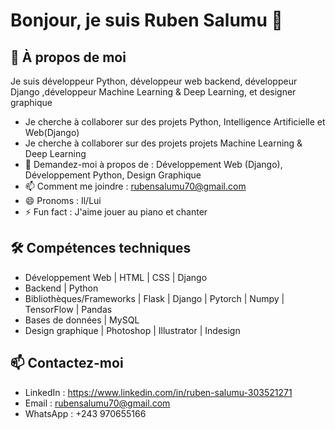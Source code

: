 # Bonjour, je suis Ruben Salumu 👋

## 🚀 À propos de moi
Je suis développeur Python, développeur web backend, développeur Django ,développeur Machine Learning & Deep Learning,  et designer graphique 


-  Je cherche à collaborer sur des projets Python, Intelligence Artificielle et Web(Django)
-  Je cherche à collaborer sur des projets projets Machine Learning & Deep Learning
- 💬 Demandez-moi à propos de : Développement Web (Django), Développement Python, Design Graphique
- 📫 Comment me joindre : rubensalumu70@gmail.com
- 😄 Pronoms : Il/Lui
- ⚡ Fun fact : J'aime jouer au piano et chanter

## 🛠️ Compétences techniques
- Développement Web | HTML | CSS | Django
- Backend | Python 
- Bibliothèques/Frameworks | Flask | Django  | Pytorch  | Numpy | TensorFlow | Pandas 
- Bases de données | MySQL 
- Design graphique | Photoshop | Illustrator | Indesign 


## 📫 Contactez-moi 
- LinkedIn : https://www.linkedin.com/in/ruben-salumu-303521271
- Email : rubensalumu70@gmail.com
- WhatsApp : +243 970655166
